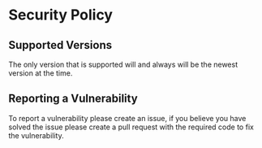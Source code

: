 # Security Policy

## Supported Versions

The only version that is supported will and always will be the newest version at the time.

<!---| Version | Supported          |
| ------- | ------------------ |
| 5.1.x   | :white_check_mark: |
| 5.0.x   | :x:                |
| 4.0.x   | :white_check_mark: |
| < 4.0   | :x:                |
--->

## Reporting a Vulnerability

To report a vulnerability please create an issue, if you believe you have solved the issue please create a pull request with the required code to fix the vulnerability.
